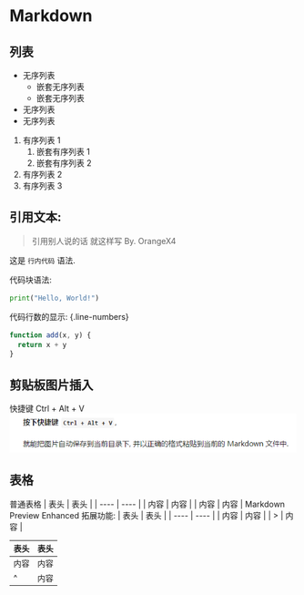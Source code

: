 # Markdown
## 列表
* 无序列表
  * 嵌套无序列表
  * 嵌套无序列表
* 无序列表
* 无序列表

1. 有序列表 1
   1. 嵌套有序列表 1
   2. 嵌套有序列表 2
2. 有序列表 2
3. 有序列表 3
   
## 引用文本:

> 引用别人说的话
> 就这样写
> By. OrangeX4

这是 `行内代码` 语法.

代码块语法:

``` python
print("Hello, World!")
```
代码行数的显示: {.line-numbers}

``` javascript {.line-numbers}
function add(x, y) {
  return x + y
}
```
## 剪贴板图片插入
快捷键 Ctrl + Alt + V
![](images/2022-12-26-17-18-17.png)
## 表格
普通表格
| 表头 | 表头 |
| ---- | ---- |
| 内容 | 内容 |
| 内容 | 内容 |
Markdown Preview Enhanced 拓展功能:
| 表头 | 表头 |
| ---- | ---- |
| 内容 | 内容 |
| >    | 内容 |

| 表头 | 表头 |
| ---- | ---- |
| 内容 | 内容 |
| ^    | 内容 |